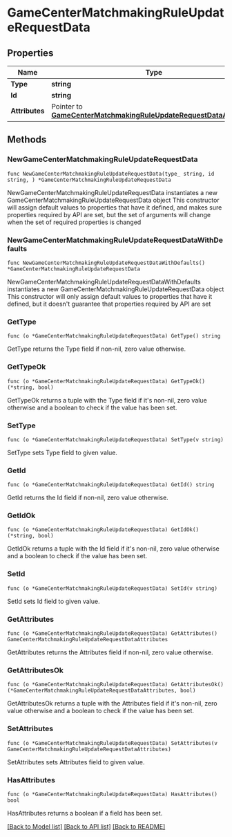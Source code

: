 # GameCenterMatchmakingRuleUpdateRequestData

## Properties

Name | Type | Description | Notes
------------ | ------------- | ------------- | -------------
**Type** | **string** |  | 
**Id** | **string** |  | 
**Attributes** | Pointer to [**GameCenterMatchmakingRuleUpdateRequestDataAttributes**](GameCenterMatchmakingRuleUpdateRequestDataAttributes.md) |  | [optional] 

## Methods

### NewGameCenterMatchmakingRuleUpdateRequestData

`func NewGameCenterMatchmakingRuleUpdateRequestData(type_ string, id string, ) *GameCenterMatchmakingRuleUpdateRequestData`

NewGameCenterMatchmakingRuleUpdateRequestData instantiates a new GameCenterMatchmakingRuleUpdateRequestData object
This constructor will assign default values to properties that have it defined,
and makes sure properties required by API are set, but the set of arguments
will change when the set of required properties is changed

### NewGameCenterMatchmakingRuleUpdateRequestDataWithDefaults

`func NewGameCenterMatchmakingRuleUpdateRequestDataWithDefaults() *GameCenterMatchmakingRuleUpdateRequestData`

NewGameCenterMatchmakingRuleUpdateRequestDataWithDefaults instantiates a new GameCenterMatchmakingRuleUpdateRequestData object
This constructor will only assign default values to properties that have it defined,
but it doesn't guarantee that properties required by API are set

### GetType

`func (o *GameCenterMatchmakingRuleUpdateRequestData) GetType() string`

GetType returns the Type field if non-nil, zero value otherwise.

### GetTypeOk

`func (o *GameCenterMatchmakingRuleUpdateRequestData) GetTypeOk() (*string, bool)`

GetTypeOk returns a tuple with the Type field if it's non-nil, zero value otherwise
and a boolean to check if the value has been set.

### SetType

`func (o *GameCenterMatchmakingRuleUpdateRequestData) SetType(v string)`

SetType sets Type field to given value.


### GetId

`func (o *GameCenterMatchmakingRuleUpdateRequestData) GetId() string`

GetId returns the Id field if non-nil, zero value otherwise.

### GetIdOk

`func (o *GameCenterMatchmakingRuleUpdateRequestData) GetIdOk() (*string, bool)`

GetIdOk returns a tuple with the Id field if it's non-nil, zero value otherwise
and a boolean to check if the value has been set.

### SetId

`func (o *GameCenterMatchmakingRuleUpdateRequestData) SetId(v string)`

SetId sets Id field to given value.


### GetAttributes

`func (o *GameCenterMatchmakingRuleUpdateRequestData) GetAttributes() GameCenterMatchmakingRuleUpdateRequestDataAttributes`

GetAttributes returns the Attributes field if non-nil, zero value otherwise.

### GetAttributesOk

`func (o *GameCenterMatchmakingRuleUpdateRequestData) GetAttributesOk() (*GameCenterMatchmakingRuleUpdateRequestDataAttributes, bool)`

GetAttributesOk returns a tuple with the Attributes field if it's non-nil, zero value otherwise
and a boolean to check if the value has been set.

### SetAttributes

`func (o *GameCenterMatchmakingRuleUpdateRequestData) SetAttributes(v GameCenterMatchmakingRuleUpdateRequestDataAttributes)`

SetAttributes sets Attributes field to given value.

### HasAttributes

`func (o *GameCenterMatchmakingRuleUpdateRequestData) HasAttributes() bool`

HasAttributes returns a boolean if a field has been set.


[[Back to Model list]](../README.md#documentation-for-models) [[Back to API list]](../README.md#documentation-for-api-endpoints) [[Back to README]](../README.md)


